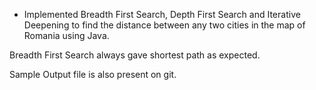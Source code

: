 - Implemented Breadth First Search, Depth First Search and Iterative Deepening to find the distance between any two cities in the map of Romania using Java.

Breadth First Search always gave shortest path as expected.

Sample Output file is also present on git.
